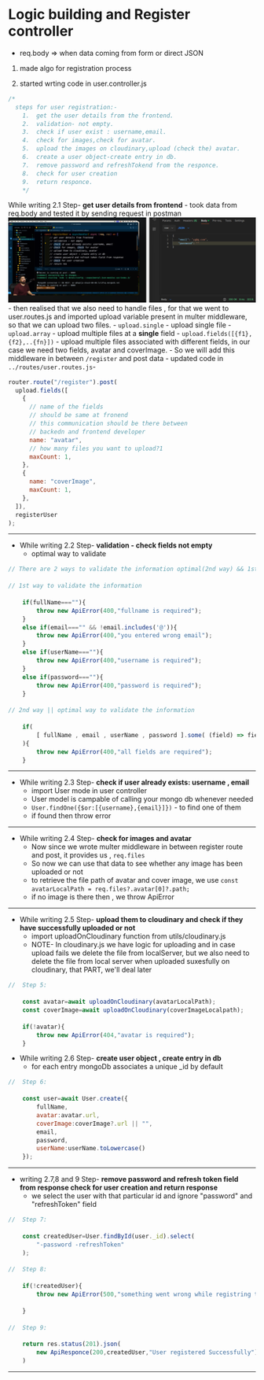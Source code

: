 # Logic building and Register controller

- req.body => when data coming from form or direct JSON

1. made algo for registration process

2. started wrting code in user.controller.js
```js
/*
  steps for user registration:-
    1.  get the user details from the frontend.
    2.  validation- not empty.
    3.  check if user exist : username,email.
    4.  check for images,check for avatar.
    5.  upload the images on cloudinary,upload (check the) avatar.
    6.  create a user object-create entry in db.
    7.  remove password and refreshTokend from the responce.
    8.  check for user creation
    9.  return responce.
    */
```
While writing 2.1 Step- **get user details from frontend**
    - took data from req.body and tested it by sending request in postman
    ![testingWithPostman](./images/13postman.png)
    - then realised that we also need to handle files , for that we went to user.routes.js and imported upload variable present in multer middleware, so that we can upload two files.
    - `upload.single` - upload single file
    - `upload.array` - upload multiple files at a **single** field
    - `upload.fields([{f1},{f2},..{fn}])` - upload multiple files associated with different fields, in our case we need two fields, avatar and coverImage.
    - So we will add this middleware in between `/register` and post data
    - updated code in `../routes/user.routes.js`- 
```js
router.route("/register").post(
  upload.fields([
    {
      // name of the fields
      // should be same at fronend
      // this communication should be there between
      // backedn and frontend developer
      name: "avatar",
      // how many files you want to upload?1
      maxCount: 1,
    },
    {
      name: "coverImage",
      maxCount: 1,
    },
  ]),
  registerUser
);

```
-----

- While writing 2.2 Step- **validation - check fields not empty**
    - optimal way to validate
```js
// There are 2 ways to validate the information optimal(2nd way) && 1st way as follows. 

// 1st way to validate the information

    if(fullName===""){
        throw new ApiError(400,"fullname is required");
    }
    else if(email==="" && !email.includes('@')){
        throw new ApiError(400,"you entered wrong email");
    }
    else if(userName===""){
        throw new ApiError(400,"username is required");
    }
    else if(password===""){
        throw new ApiError(400,"password is required");
    }

// 2nd way || optimal way to validate the information
    
    if(
        [ fullName , email , userName , password ].some( (field) => field?.trim() === "")
    ){
        throw new ApiError(400,"all fields are required");
    }

```
----
- While writing 2.3 Step- **check if user already exists: username , email**
    - import User mode in user controller
    - User model is campable of calling your mongo db whenever needed
    - `User.findOne({$or:[{username},{email}]})` - to find one of them
    - if  found then throw error
----
- While writing 2.4 Step- **check for images and avatar**
    - Now since we wrote multer middleware in between register route and post, it provides us , `req.files`
    - So now we can use that data to see whether any image has been uploaded or not
    - to retrieve the file path of avatar and cover image,
    we use `const avatarLocalPath = req.files?.avatar[0]?.path;` 
    - if no image is there then , we throw ApiError
----
- While writing 2.5 Step- **upload them to cloudinary and check if they have successfully uploaded or not**  
    - import uploadOnCloudinary function from utils/cloudinary.js
    - NOTE- In cloudinary.js we have logic for uploading and in case upload fails we delete the file from localServer, but we also need to delete the file from local server when uploaded suxesfully on cloudinary, that PART, we'll deal later
```js
//  Step 5:

    const avatar=await uploadOnCloudinary(avatarLocalPath);
    const coverImage=await uploadOnCloudinary(coverImageLocalpath);
    
    if(!avatar){
        throw new ApiError(404,"avatar is required");
    }
```
- While writing 2.6 Step- **create user object , create entry in db**  
    - for each entry mongoDb associates a unique _id by default
```js
//  Step 6:

    const user=await User.create({
        fullName,
        avatar:avatar.url,
        coverImage:coverImage?.url || "",
        email,
        password,
        userName:userName.toLowercase()
    });
```
----
-  writing 2.7,8 and 9 Step- **remove password and refresh token field from response check for user creation and return response**  
    - we select the user with that particular id and ignore "password" and "refreshToken" field
```js
//  Step 7:
    
    const createdUser=User.findById(user._id).select(
        "-password -refreshToken"
    );

//  Step 8:

    if(!createdUser){
        throw new ApiError(500,"something went wrong while registring the user");

    }

//  Step 9:
    
    return res.status(201).json(
        new ApiResponce(200,createdUser,"User registered Successfully")
    )
```
----


